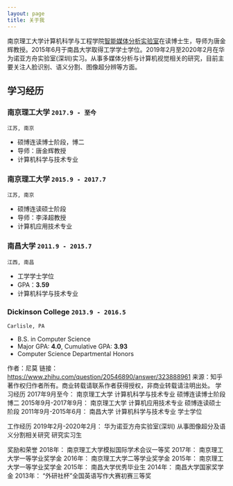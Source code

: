 ```yaml
---
layout: page
title: 关于我 
---
```

<html>
<head>
  <meta charset=utf-8 />
  <link href="css/about.css" type="text/css" rel="stylesheet" media="print">
</head>
</html>

南京理工大学计算机科学与工程学院<a href='https://imag-njust.net/'>智能媒体分析实验室</a>在读博士生，导师为唐金辉教授。2015年6月于南昌大学取得工学学士学位。2019年2月至2020年2月在华为诺亚方舟实验室(深圳)实习。从事多媒体分析与计算机视觉相关的研究，目前主要关注人脸识别、语义分割、图像超分辨等方面。

## 学习经历

### __南京理工大学__ `2017.9 - 至今`
```
江苏, 南京
```
- 硕博连读博士阶段，博二
- 导师：唐金辉教授
- 计算机科学与技术专业

### __南京理工大学__ `2015.9 - 2017.7`
```
江苏, 南京
```
- 硕博连读硕士阶段
- 导师：李泽超教授
- 计算机应用技术专业

### __南昌大学__ `2011.9 - 2015.7`
```
江西, 南昌
```
- 工学学士学位
- GPA：__3.59__
- 计算机科学与技术专业

### __Dickinson College__ `2013.9 - 2016.5`
```
Carlisle, PA
```
- B.S. in Computer Science
- Major GPA: __4.0__, Cumulative GPA: __3.93__
- Computer Science Departmental Honors

作者：尼莫
链接：https://www.zhihu.com/question/20546890/answer/323888961
来源：知乎
著作权归作者所有。商业转载请联系作者获得授权，非商业转载请注明出处。
学习经历
2017年9月至今：				  南京理工大学 计算机科学与技术专业 硕博连读博士阶段  博二
2015年9月-2017年9月：		南京理工大学 计算机应用技术专业 硕博连读硕士阶段
2011年9月-2015年6月：  	南昌大学 计算机科学与技术专业 学士学位

工作经历
2019年2月-2020年2月：    华为诺亚方舟实验室(深圳) 从事图像超分及语义分割相关研究 研究实习生

奖励和荣誉
2018年：  南京理工大学模拟国际学术会议一等奖
2017年：	南京理工大学一等学业奖学金
2016年：  南京理工大学二等学业奖学金
2015年：  南京理工大学一等学业奖学金
2015年：	南昌大学优秀毕业生
2014年：	南昌大学国家奖学金
2013年：	“外研社杯”全国英语写作大赛初赛三等奖






